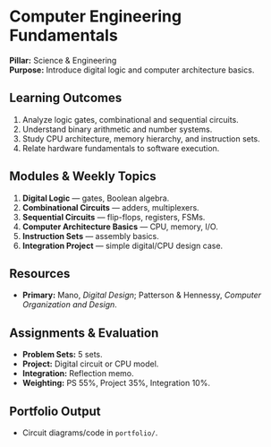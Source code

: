# Computer Engineering Fundamentals
**Pillar:** Science & Engineering  
**Purpose:** Introduce digital logic and computer architecture basics.

## Learning Outcomes
1. Analyze logic gates, combinational and sequential circuits.
2. Understand binary arithmetic and number systems.
3. Study CPU architecture, memory hierarchy, and instruction sets.
4. Relate hardware fundamentals to software execution.

## Modules & Weekly Topics
1. **Digital Logic** — gates, Boolean algebra.
2. **Combinational Circuits** — adders, multiplexers.
3. **Sequential Circuits** — flip-flops, registers, FSMs.
4. **Computer Architecture Basics** — CPU, memory, I/O.
5. **Instruction Sets** — assembly basics.
6. **Integration Project** — simple digital/CPU design case.

## Resources
- **Primary:** Mano, *Digital Design*; Patterson & Hennessy, *Computer Organization and Design*.

## Assignments & Evaluation
- **Problem Sets:** 5 sets.
- **Project:** Digital circuit or CPU model.
- **Integration:** Reflection memo.
- **Weighting:** PS 55%, Project 35%, Integration 10%.

## Portfolio Output
- Circuit diagrams/code in `portfolio/`.
